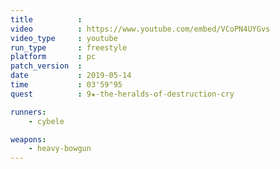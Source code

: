 ```yaml
---
title          :
video          : https://www.youtube.com/embed/VCoPN4UYGvs
video_type     : youtube
run_type       : freestyle
platform       : pc
patch_version  :
date           : 2019-05-14
time           : 03'59"95
quest          : 9★-the-heralds-of-destruction-cry

runners:
    - cybele

weapons:
    - heavy-bowgun
---
```

